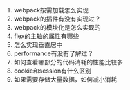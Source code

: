 1. webpack按需加载怎么实现
2. webpack的插件有没有实现过？
3. webpack的模块化是怎么实现的
4. flex的主轴的属性有哪些
5. 怎么实现垂直居中
6. performance有没有了解过？
7. 如何查看哪部分的代码消耗的性能比较多
8. cookie和session有什么区别
9. 如果需要存储大量数据，如何减小消耗
